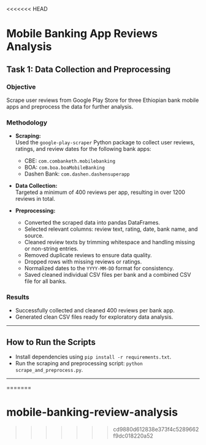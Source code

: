 <<<<<<< HEAD
# Mobile Banking App Reviews Analysis

## Task 1: Data Collection and Preprocessing

### Objective
Scrape user reviews from Google Play Store for three Ethiopian bank mobile apps and preprocess the data for further analysis.

### Methodology

- **Scraping:**  
  Used the `google-play-scraper` Python package to collect user reviews, ratings, and review dates for the following bank apps:  
  - CBE: `com.combanketh.mobilebanking`  
  - BOA: `com.boa.boaMobileBanking`  
  - Dashen Bank: `com.dashen.dashensuperapp`  

- **Data Collection:**  
  Targeted a minimum of 400 reviews per app, resulting in over 1200 reviews in total.

- **Preprocessing:**  
  - Converted the scraped data into pandas DataFrames.  
  - Selected relevant columns: review text, rating, date, bank name, and source.  
  - Cleaned review texts by trimming whitespace and handling missing or non-string entries.  
  - Removed duplicate reviews to ensure data quality.  
  - Dropped rows with missing reviews or ratings.  
  - Normalized dates to the `YYYY-MM-DD` format for consistency.  
  - Saved cleaned individual CSV files per bank and a combined CSV file for all banks.

### Results

- Successfully collected and cleaned 400 reviews per bank app.  
- Generated clean CSV files ready for exploratory data analysis.

---

## How to Run the Scripts

- Install dependencies using `pip install -r requirements.txt`.  
- Run the scraping and preprocessing script: `python scrape_and_preprocess.py`.

---

=======
# mobile-banking-review-analysis
>>>>>>> cd9880d612838e373f4c5289662f9dc018220a52
